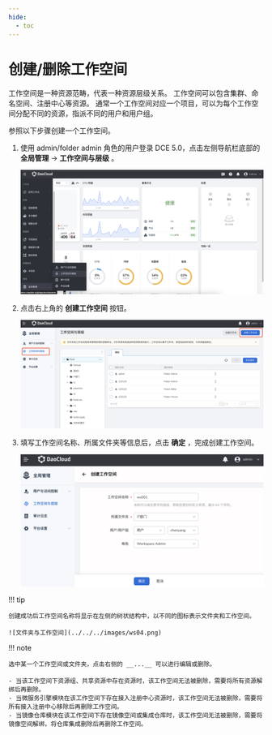 ```yaml
---
hide:
  - toc
---
```


# 创建/删除工作空间

工作空间是一种资源范畴，代表一种资源层级关系。
工作空间可以包含集群、命名空间、注册中心等资源。
通常一个工作空间对应一个项目，可以为每个工作空间分配不同的资源，指派不同的用户和用户组。

参照以下步骤创建一个工作空间。

1. 使用 admin/folder admin 角色的用户登录 DCE 5.0，点击左侧导航栏底部的 __全局管理__ -> __工作空间与层级__ 。

    ![全局管理](../../../images/ws01.png)

3. 点击右上角的 __创建工作空间__ 按钮。

    ![创建工作空间](../../../images/ws02.png)

4. 填写工作空间名称、所属文件夹等信息后，点击 __确定__ ，完成创建工作空间。

    ![确定](../../../images/ws03.png)

!!! tip

    创建成功后工作空间名称将显示在左侧的树状结构中，以不同的图标表示文件夹和工作空间。

    ![文件夹与工作空间](../../../images/ws04.png)

!!! note

    选中某一个工作空间或文件夹，点击右侧的 __...__ 可以进行编辑或删除。

    - 当该工作空间下资源组、共享资源中存在资源时，该工作空间无法被删除，需要将所有资源解绑后再删除。
    - 当微服务引擎模块在该工作空间下存在接入注册中心资源时，该工作空间无法被删除，需要将所有接入注册中心移除后再删除工作空间。
    - 当镜像仓库模块在该工作空间下存在镜像空间或集成仓库时，该工作空间无法被删除，需要将镜像空间解绑，将仓库集成删除后再删除工作空间。
